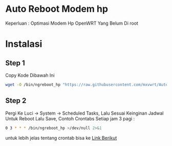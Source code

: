 
# Auto Reboot Modem hp

Keperluan : Optimasi Modem Hp OpenWRT Yang Belum Di root


# Instalasi
## Step 1

Copy Kode Dibawah Ini

```bash
wget -O /bin/ngreboot_hp "https://raw.githubusercontent.com/mxvwrt/Auto-Reboot-Modem-hp/main/ngreboot_hp" && chmod +x /bin/ngreboot_hp  
```
 ## Step 2

Pergi Ke Luci -> System -> Scheduled Tasks, Lalu Sesuai Keinginan Jadwal Untuk Reboot Lalu Save, Contoh Crontabs Setiap jam 3 pagi :
```bash
0 3 * * * /bin/ngreboot_hp >/dev/null 2>&1
```   
untuk lebih jelas tentang crontab bisa ke
[Link Berikut](https://crontab.guru/)

